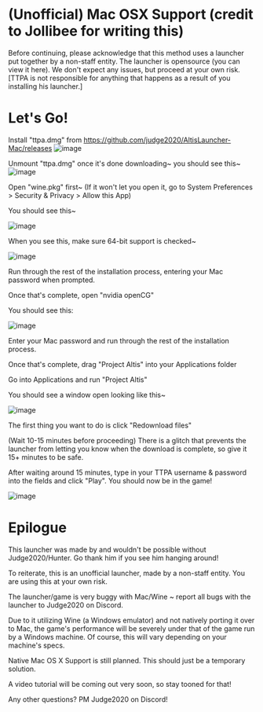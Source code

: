 # (Unofficial) Mac OSX Support (credit to Jollibee for writing this)
Before continuing, please acknowledge that this method uses a launcher put together by a non-staff entity. The launcher is opensource (you can view it here). We don't expect any issues, but proceed at your own risk. 
[TTPA is not responsible for anything that happens as a result of you installing his launcher.]
# Let's Go!
Install "ttpa.dmg" from https://github.com/judge2020/AltisLauncher-Mac/releases
![image](https://camo.githubusercontent.com/7a65ad8412bbac66e36b1b9bf9ffcb09879fade6/687474703a2f2f696d6167652e70726e747363722e636f6d2f696d6167652f30353637393634616265393834373863396462643936343536646364383165622e706e67)

Unmount "ttpa.dmg" once it's done downloading~ you should see this~
![image](https://camo.githubusercontent.com/6f95d6492725052c3c7c894d2f4d7a69f4ac1166/687474703a2f2f696d6167652e70726e747363722e636f6d2f696d6167652f34376365303064663536303634303061613438353334633865666661663439392e706e67)

Open "wine.pkg" first~ (If it won't let you open it, go to System Preferences > Security & Privacy > Allow this App)

You should see this~

![image](https://camo.githubusercontent.com/55917d0a56c3876af48eec5c292249577494ec2c/687474703a2f2f696d6167652e70726e747363722e636f6d2f696d6167652f65393632666531353466616234643835386339313662656634326262633431322e706e67)

When you see this, make sure 64-bit support is checked~

![image](https://camo.githubusercontent.com/970211108d9dbe9a634670d70f02ae34ac60ea60/687474703a2f2f696d6167652e70726e747363722e636f6d2f696d6167652f61653264373532346137396534383233623535353263343038346566656466392e706e67)

Run through the rest of the installation process, entering your Mac password when prompted.

Once that's complete, open "nvidia openCG"

You should see this:

![image](https://camo.githubusercontent.com/0df333dcfad8d212f3eec9020ebbd0dc0a298bf4/687474703a2f2f696d6167652e70726e747363722e636f6d2f696d6167652f37633438326262396635356234653162396632366465646565363937326431332e706e67)

Enter your Mac password and run through the rest of the installation process.

Once that's complete, drag "Project Altis" into your Applications folder

Go into Applications and run "Project Altis"

You should see a window open looking like this~

![image](https://camo.githubusercontent.com/654eca17edb32da8ae0c6ab6f80efdf3e119e37b/687474703a2f2f696d6167652e70726e747363722e636f6d2f696d6167652f63346535336634643464376434313939396566356335376639666261383165312e706e67)

The first thing you want to do is click "Redownload files"

(Wait 10-15 minutes before proceeding) There is a glitch that prevents the launcher from letting you know when the download is complete, so give it 15+ minutes to be safe.

After waiting around 15 minutes, type in your TTPA username & password into the fields and click "Play". You should now be in the game!

![image](https://camo.githubusercontent.com/9ac64d02d5f0f17759784e1ce91f8d8766d996b0/687474703a2f2f696d6167652e70726e747363722e636f6d2f696d6167652f61343062383836383139373934356230383462326133383262313164653530612e706e67)

# Epilogue

This launcher was made by and wouldn't be possible without Judge2020/Hunter. Go thank him if you see him hanging around!

To reiterate, this is an unofficial launcher, made by a non-staff entity. You are using this at your own risk.

The launcher/game is very buggy with Mac/Wine ~ report all bugs with the launcher to Judge2020 on Discord.

Due to it utilizing Wine (a Windows emulator) and not natively porting it over to Mac, the game's performance will be severely under that of the game run by a Windows machine. Of course, this will vary depending on your machine's specs.

Native Mac OS X Support is still planned. This should just be a temporary solution.

A video tutorial will be coming out very soon, so stay tooned for that!

Any other questions? PM Judge2020 on Discord!
